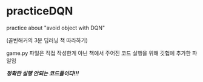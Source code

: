 # practiceDQN
practice about "avoid object with DQN"

(골빈해커의 3분 딥러닝 책 따라하기)

game.py 파일은 직접 작성한게 아닌 책에서 주어진 코드
실행을 위해 깃헙에 추가한 파일임

*******정확한 실행 안되는 코드들이다!!!*******
